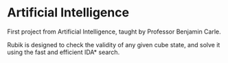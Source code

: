 Artificial Intelligence
=======================

First project from Artificial Intelligence, taught by Professor Benjamin Carle.

Rubik is designed to check the validity of any given cube state, and solve it using the fast and efficient IDA* search.
